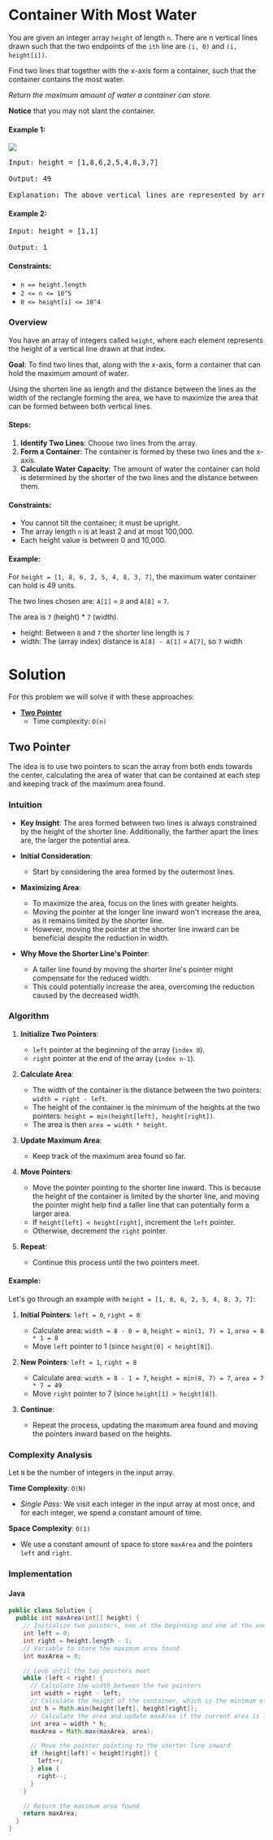 # Container With Most Water

You are given an integer array `height` of length `n`. There are n vertical lines drawn such that the two endpoints of the `ith` line are `(i, 0)` and `(i, height[i])`.

Find two lines that together with the x-axis form a container, such that the container contains the most water.

*Return the maximum amount of water a container can store.*

**Notice** that you may not slant the container.

#### Example 1:

![](img/1.jpg)

<pre>
Input: height = [1,8,6,2,5,4,8,3,7]

Output: 49

Explanation: The above vertical lines are represented by array [1,8,6,2,5,4,8,3,7]. In this case, the max area of water (blue section) the container can contain is 49.
</pre>

#### Example 2:

<pre>
Input: height = [1,1]

Output: 1
</pre>

#### Constraints:

- `n == height.length`
- `2 <= n <= 10^5`
- `0 <= height[i] <= 10^4`

### Overview

You have an array of integers called `height`, where each element represents the height of a vertical line drawn at that index. 

**Goal**: To find two lines that, along with the x-axis, form a container that can hold the maximum amount of water.

Using the shorten line as length and the distance between the lines as the width of the rectangle forming the area, we have to maximize the area that can be formed between both vertical lines.

#### Steps:

1. **Identify Two Lines**: Choose two lines from the array.
2. **Form a Container**: The container is formed by these two lines and the x-axis.
3. **Calculate Water Capacity**: The amount of water the container can hold is determined by the shorter of the two lines and the distance between them.

#### Constraints:

- You cannot tilt the container; it must be upright.
- The array length `n` is at least 2 and at most 100,000.
- Each height value is between 0 and 10,000.

#### Example:

For `height = [1, 8, 6, 2, 5, 4, 8, 3, 7]`, the maximum water container can hold is 49 units.

The two lines chosen are: `A[1]` = `8` and `A[8]` = `7`.

The area is `7` (height) * `7` (width).
  - height: Between `8` and `7` the shorter line length is `7`
  - width: The (array index) distance is `A[8] - A[1]` = `A[7]`, so `7` width

# Solution

For this problem we will solve it with these approaches:
  - [**Two Pointer**](#two-pointer)
    - Time complexity: `O(n)`

## Two Pointer

The idea is to use two pointers to scan the array from both ends towards the center, calculating the area of water that can be contained at each step and keeping track of the maximum area found.

### **Intuition**

- **Key Insight**: The area formed between two lines is always constrained by the height of the shorter line. Additionally, the farther apart the lines are, the larger the potential area.

- **Initial Consideration**: 
  - Start by considering the area formed by the outermost lines.

- **Maximizing Area**:
  - To maximize the area, focus on the lines with greater heights.
  - Moving the pointer at the longer line inward won't increase the area, as it remains limited by the shorter line.
  - However, moving the pointer at the shorter line inward can be beneficial despite the reduction in width.

- **Why Move the Shorter Line's Pointer**:
  - A taller line found by moving the shorter line's pointer might compensate for the reduced width.
  - This could potentially increase the area, overcoming the reduction caused by the decreased width.

### Algorithm

1. **Initialize Two Pointers**: 
   - `left` pointer at the beginning of the array (`index 0`).
   - `right` pointer at the end of the array (`index n-1`).

2. **Calculate Area**:
   - The width of the container is the distance between the two pointers: `width = right - left`.
   - The height of the container is the minimum of the heights at the two pointers: `height = min(height[left], height[right])`.
   - The area is then `area = width * height`.

3. **Update Maximum Area**:
   - Keep track of the maximum area found so far.

4. **Move Pointers**:
   - Move the pointer pointing to the shorter line inward. This is because the height of the container is limited by the shorter line, and moving the pointer might help find a taller line that can potentially form a larger area.
   - If `height[left] < height[right]`, increment the `left` pointer.
   - Otherwise, decrement the `right` pointer.

5. **Repeat**:
   - Continue this process until the two pointers meet.

#### Example:

Let's go through an example with `height = [1, 8, 6, 2, 5, 4, 8, 3, 7]`:

1. **Initial Pointers**: `left = 0`, `right = 8`
   - Calculate area: `width = 8 - 0 = 8`, `height = min(1, 7) = 1`, `area = 8 * 1 = 8`
   - Move `left` pointer to 1 (since `height[0] < height[8]`).

2. **New Pointers**: `left = 1`, `right = 8`
   - Calculate area: `width = 8 - 1 = 7`, `height = min(8, 7) = 7`, `area = 7 * 7 = 49`
   - Move `right` pointer to 7 (since `height[1] > height[8]`).

3. **Continue**:
   - Repeat the process, updating the maximum area found and moving the pointers inward based on the heights.

### **Complexity Analysis**

Let `N` be the number of integers in the input array.

**Time Complexity**: `O(N)`
  - *Single Pass:* We visit each integer in the input array at most once, and for each integer, we spend a constant amount of time.

**Space Complexity**: `O(1)`
  - We use a constant amount of space to store `maxArea` and the pointers `left` and `right`.

### Implementation

#### Java

```java
public class Solution {
  public int maxArea(int[] height) {
    // Initialize two pointers, one at the beginning and one at the end of the array
    int left = 0;
    int right = height.length - 1;
    // Variable to store the maximum area found
    int maxArea = 0;

    // Loop until the two pointers meet
    while (left < right) {
      // Calculate the width between the two pointers
      int width = right - left;
      // Calculate the height of the container, which is the minimum of the two heights
      int h = Math.min(height[left], height[right]);
      // Calculate the area and update maxArea if the current area is larger
      int area = width * h;
      maxArea = Math.max(maxArea, area);

      // Move the pointer pointing to the shorter line inward
      if (height[left] < height[right]) {
        left++;
      } else {
        right--;
      }
    }

    // Return the maximum area found
    return maxArea;
  }
}
```
